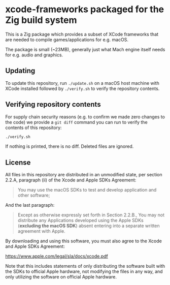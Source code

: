 # xcode-frameworks packaged for the Zig build system

This is a Zig package which provides a subset of XCode frameworks that are needed to compile games/applications for e.g. macOS.

The package is small (~23MB), generally just what Mach engine itself needs for e.g. audio and graphics.

## Updating

To update this repository, run `./update.sh` on a macOS host machine with XCode installed followed by `./verify.sh` to verify the repository contents.

## Verifying repository contents

For supply chain security reasons (e.g. to confirm we made zero changes to the code) we provide a `git diff` command you can run to verify the contents of this repository:

```sh
./verify.sh
```

If nothing is printed, there is no diff. Deleted files are ignored.

## License

All files in this repository are distributed in an unmodified state,
per section 2.2.A, paragraph (ii) of the Xcode and Apple SDKs Agreement:

> You may use the macOS SDKs to test and develop application and other software;

And the last paragraph:

> Except as otherwise expressly set forth in Section 2.2.B., You may not distribute any Applications 
developed using the Apple SDKs (**excluding the macOS SDK**) absent entering into a separate written 
agreement with Apple. 

By downloading and using this software, you must also agree to the Xcode and Apple SDKs Agreement:

https://www.apple.com/legal/sla/docs/xcode.pdf

Note that this includes statements of only distributing the software built with the SDKs to
official Apple hardware, not modifying the files in any way, and only utilizing the software
on official Apple hardware.
